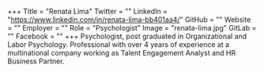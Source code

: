 +++
Title = "Renata Lima"
Twitter = ""
LinkedIn = "https://www.linkedin.com/in/renata-lima-bb401aa4/"
GitHub = ""
Website = ""
Employer = ""
Role = "Psychologist"
Image = "renata-lima.jpg"
GitLab = ""
Facebook = ""
+++
Psychologist, post graduated in Organizational and Labor Psychology. Professional with over 4 years of experience at a multinational company working as Talent Engagement Analyst and HR Business Partner.